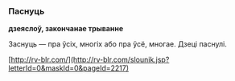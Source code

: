 ### Паснуць
**дзеяслоў, закончанае трыванне**

Заснуць — пра ўсіх, многіх або пра ўсё, многае. Дзеці паснулі.

<a rel="author">[http://rv-blr.com/](http://rv-blr.com/slounik.jsp?letterId=0&maskId=0&pageId=2217)</a>
